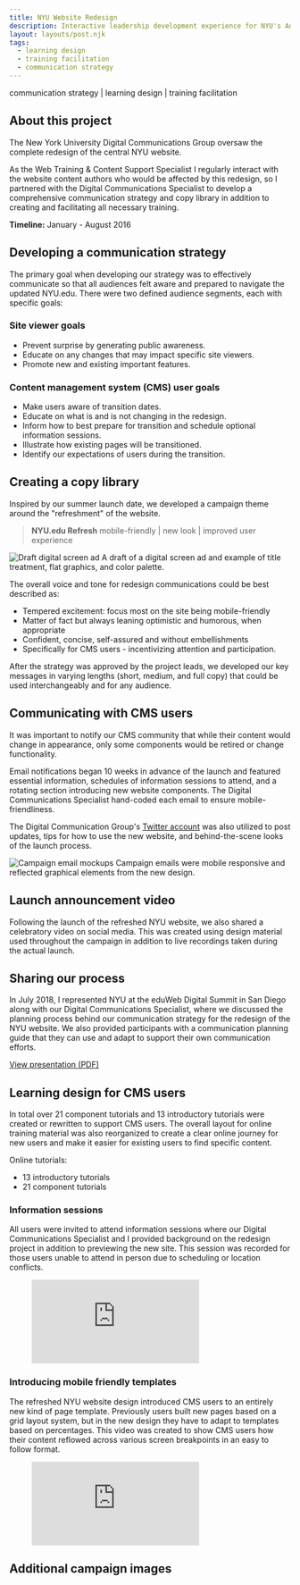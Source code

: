 ```yaml
---
title: NYU Website Redesign
description: Interactive leadership development experience for NYU's Administrative Management Council
layout: layouts/post.njk
tags:
  - learning design
  - training facilitation
  - communication strategy
---
```


communication strategy | learning design | training facilitation

## About this project

The New York University Digital Communications Group oversaw the complete redesign of the central NYU website.

As the Web Training & Content Support Specialist I regularly interact with the website content authors who would be affected by this redesign, so I partnered with the Digital Communications Specialist to develop a comprehensive communication strategy and copy library in addition to creating and facilitating all necessary training.

**Timeline:** January - August 2016

## Developing a communication strategy

The primary goal when developing our strategy was to effectively communicate so that all audiences felt aware and prepared to navigate the updated NYU.edu. There were two defined audience segments, each with specific goals:

### Site viewer goals

- Prevent surprise by generating public awareness.
- Educate on any changes that may impact specific site viewers.
- Promote new and existing important features.

### Content management system (CMS) user goals

- Make users aware of transition dates.
- Educate on what is and is not changing in the redesign.
- Inform how to best prepare for transition and schedule optional information sessions.
- Illustrate how existing pages will be transitioned.
- Identify our expectations of users during the transition.

## Creating a copy library

Inspired by our summer launch date, we developed a campaign theme around the "refreshment" of the website.

> **NYU.edu Refresh**
> mobile-friendly | new look | improved user experience

![Draft digital screen ad](/refresh-digital-screen.png)
A draft of a digital screen ad and example of title treatment, flat graphics, and color palette.

The overall voice and tone for redesign communications could be best described as:

- Tempered excitement: focus most on the site being mobile-friendly
- Matter of fact but always leaning optimistic and humorous, when appropriate
- Confident, concise, self-assured and without embellishments
- Specifically for CMS users - incentivizing attention and participation.

After the strategy was approved by the project leads, we developed our key messages in varying lengths (short, medium, and full copy) that could be used interchangeably and for any audience.

## Communicating with CMS users

It was important to notify our CMS community that while their content would change in appearance, only some components would be retired or change functionality.

Email notifications began 10 weeks in advance of the launch and featured essential information, schedules of information sessions to attend, and a rotating section introducing new website components. The Digital Communications Specialist hand-coded each email to ensure mobile-friendliness.

The Digital Communication Group's [Twitter account](https://twitter.com/NYUdigicomm) was also utilized to post updates, tips for how to use the new website, and behind-the-scene looks of the launch process.

![Campaign email mockups](/nyu-refresh.jpg)
Campaign emails were mobile responsive and reflected graphical elements from the new design.

## Launch announcement video

Following the launch of the refreshed NYU website, we also shared a celebratory video on social media. This was created using design material used throughout the campaign in addition to live recordings taken during the actual launch.

## Sharing our process

In July 2018, I represented NYU at the eduWeb Digital Summit in San Diego along with our Digital Communications Specialist, where we discussed the planning process behind our communication strategy for the redesign of the NYU website. We also provided participants with a communication planning guide that they can use and adapt to support their own communication efforts.

[View presentation (PDF)](https://drive.google.com/open?id=1RkxrW5hiMCZPEOlwTxjhkT3zTNeM34kR)

## Learning design for CMS users

In total over 21 component tutorials and 13 introductory tutorials were created or rewritten to support CMS users. The overall layout for online training material was also reorganized to create a clear online journey for new users and make it easier for existing users to find specific content.

Online tutorials:

- 13 introductory tutorials
- 21 component tutorials

### Information sessions

All users were invited to attend information sessions where our Digital Communications Specialist and I provided background on the redesign project in addition to previewing the new site. This session was recorded for those users unable to attend in person due to scheduling or location conflicts.

<!-- blank line -->
<figure class="video">
  <iframe src="https://www.youtube.com/embed/elSDkSizItc" frameborder="0" allowfullscreen="true"> </iframe>
</figure>
<!-- blank line -->

### Introducing mobile friendly templates

The refreshed NYU website design introduced CMS users to an entirely new kind of page template. Previously users built new pages based on a grid layout system, but in the new design they have to adapt to templates based on percentages. This video was created to show CMS users how their content reflowed across various screen breakpoints in an easy to follow format.

<!-- blank line -->
<figure class="video">
  <iframe src="https://www.youtube.com/embed/2wfCdF_lg2o" frameborder="0" allowfullscreen="true"> </iframe>
</figure>
<!-- blank line -->

## Additional campaign images
